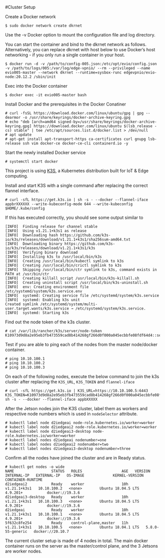 #Cluster Setup

Create a Docker network

```
$ sudo docker network create dkrnet
```

Use the -v Docker option to mount the configuration file and log directory.

You can start the container and bind to the dkrnet network as follows. Alternatively, you can replace dkrnet with host below to use Docker’s host networking - if you only run a single container in your host.

```
$ docker run -d -v /path/to/config-005.json:/etc/opt/evio/config.json -v /path/to/logs/005:/var/log/edge-vpnio/ --rm --privileged --name evio005-master --network dkrnet --runtime=sysbox-runc edgevpnio/evio-node:20.12.2 /sbin/init
```
Exec into the Docker container

```
$ docker exec -it evio005-master bash
```

Install Docker and the prerequisites in the Docker Conatiner

```
# curl -fsSL https://download.docker.com/linux/ubuntu/gpg | gpg --dearmor -o /usr/share/keyrings/docker-archive-keyring.gpg
# echo "deb [arch=amd64 signed-by=/usr/share/keyrings/docker-archive-keyring.gpg] https://download.docker.com/linux/ubuntu $(lsb_release -cs) stable" | tee /etc/apt/sources.list.d/docker.list > /dev/null
# apt update
# apt-get install apt-transport-https ca-certificates curl gnupg lsb-release ssh vim docker-ce docker-ce-cli containerd.io -y
```

Start the newly installed Docker service
```
# systemctl start docker
```

This project is using [K3S](https://k3s.io), a Kubernetes distribution built for IoT & Edge computing.

Install and start K3S with a single command after replacing the correct flannel interface.

```
# curl -sfL https://get.k3s.io | sh -s - --docker --flannel-iface appbrXXXXXX --write-kubeconfig-mode 644 --write-kubeconfig $HOME/.kube/config
```

If this has executed correctly, you should see some output similar to

```
[INFO]  Finding release for channel stable
[INFO]  Using v1.21.1+k3s1 as release
[INFO]  Downloading hash https://github.com/k3s-io/k3s/releases/download/v1.21.1+k3s1/sha256sum-amd64.txt
[INFO]  Downloading binary https://github.com/k3s-io/k3s/releases/download/v1.21.1+k3s1/k3s
[INFO]  Verifying binary download
[INFO]  Installing k3s to /usr/local/bin/k3s
[INFO]  Creating /usr/local/bin/kubectl symlink to k3s
[INFO]  Creating /usr/local/bin/crictl symlink to k3s
[INFO]  Skipping /usr/local/bin/ctr symlink to k3s, command exists in PATH at /usr/bin/ctr
[INFO]  Creating killall script /usr/local/bin/k3s-killall.sh
[INFO]  Creating uninstall script /usr/local/bin/k3s-uninstall.sh
[INFO]  env: Creating environment file /etc/systemd/system/k3s.service.env
[INFO]  systemd: Creating service file /etc/systemd/system/k3s.service
[INFO]  systemd: Enabling k3s unit
Created symlink /etc/systemd/system/multi-user.target.wants/k3s.service → /etc/systemd/system/k3s.service.
[INFO]  systemd: Starting k3s
```

Find out the node token of the k3s cluster. 

```
# cat /var/lib/rancher/k3s/server/node-token
K10973d9d8a2e95eb3fb473559cad8b414268gf266d0f000a045ecbbfe08fdf64d4::server:19e2c05131439792rb723801c54d2f78
```

Test if you are able to ping each of the nodes from the master node/docker container.

```
# ping 10.10.100.1
# ping 10.10.100.2
# ping 10.10.100.3
```

On each of the following nodes, execute the below command to join the k3s cluster after replacing the `K3S_URL`, `K3S_TOKEN` and `flannel-iface`

```
# curl -sfL https://get.k3s.io | K3S_URL=https://10.10.100.5:6443 K3S_TOKEN=K10973d9d8a2e95eb3fb473559cad8b414268gf266d0f000a045ecbbfe08fdf64d4::server:19e2c05131439792rb723801c54d2f78 sh -s - --docker --flannel-iface appbXXXXX
```


After the Jetson nodes join the K3S cluster, label them as workers and respective node numbers which is used in `nodeSelector` attribute.

```
# kubectl label node d2iedgeai node-role.kubernetes.io/worker=worker
# kubectl label node d2iedgeai2 node-role.kubernetes.io/worker=worker
# kubectl label node d2iedgeai3-desktop node-role.kubernetes.io/worker=worker
# kubectl label nodes d2iedgeai nodenumber=one
# kubectl label nodes d2iedgeai2 nodenumber=two
# kubectl label nodes d2iedgeai3-desktop nodenumber=three
```

Confirm all the nodes have joined the cluster and are in Ready status.

```
# kubectl get nodes -o wide
NAME                 STATUS   ROLES                  AGE   VERSION        INTERNAL-IP   EXTERNAL-IP   OS-IMAGE             KERNEL-VERSION     CONTAINER-RUNTIME
d2iedgeai2           Ready    worker                 10h   v1.21.1+k3s1   10.10.100.2   <none>        Ubuntu 18.04.5 LTS   4.9.201+           docker://19.3.6
d2iedgeai3-desktop   Ready    worker                 10h   v1.21.1+k3s1   10.10.100.3   <none>        Ubuntu 18.04.5 LTS   4.9.201+           docker://19.3.6
d2iedgeai            Ready    worker                 10h   v1.21.1+k3s1   10.10.100.1   <none>        Ubuntu 18.04.5 LTS   4.9.201+           docker://19.3.6
5f632c8fe254         Ready    control-plane,master   11h   v1.21.1+k3s1   10.10.100.5   <none>        Ubuntu 18.04.1 LTS   5.8.0-55-generic   docker://20.10.7
```

The current cluster setup is made of 4 nodes in total. The main docker container runs on the server as the master/control plane, and the 3 Jetsons are worker nodes.
